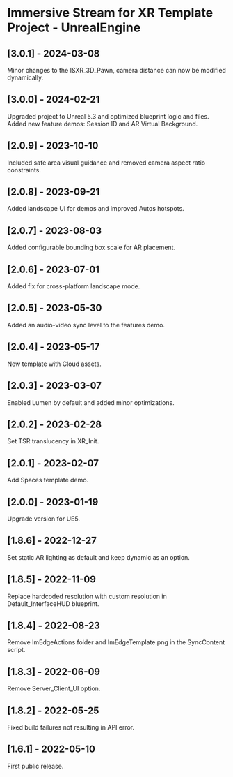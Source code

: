 # Immersive Stream for XR Template Project - UnrealEngine

## [3.0.1] - 2024-03-08

Minor changes to the ISXR_3D_Pawn, camera distance can now be modified dynamically.

## [3.0.0] - 2024-02-21

Upgraded project to Unreal 5.3 and optimized blueprint logic and files.
Added new feature demos: Session ID and AR Virtual Background.

## [2.0.9] - 2023-10-10

Included safe area visual guidance and removed camera aspect ratio constraints.

## [2.0.8] - 2023-09-21

Added landscape UI for demos and improved Autos hotspots.

## [2.0.7] - 2023-08-03

Added configurable bounding box scale for AR placement.

## [2.0.6] - 2023-07-01

Added fix for cross-platform landscape mode.

## [2.0.5] - 2023-05-30

Added an audio-video sync level to the features demo.

## [2.0.4] - 2023-05-17

New template with Cloud assets.

## [2.0.3] - 2023-03-07

Enabled Lumen by default and added minor optimizations.

## [2.0.2] - 2023-02-28

Set TSR translucency in XR_Init.

## [2.0.1] - 2023-02-07

Add Spaces template demo.

## [2.0.0] - 2023-01-19

Upgrade version for UE5.

## [1.8.6] - 2022-12-27

Set static AR lighting as default and keep dynamic as an option.

## [1.8.5] - 2022-11-09

Replace hardcoded resolution with custom resolution in Default_InterfaceHUD blueprint.

## [1.8.4] - 2022-08-23

Remove ImEdgeActions folder and ImEdgeTemplate.png in the SyncContent script.

## [1.8.3] - 2022-06-09

Remove Server_Client_UI option.

## [1.8.2] - 2022-05-25

Fixed build failures not resulting in API error.

## [1.6.1] - 2022-05-10

First public release.
